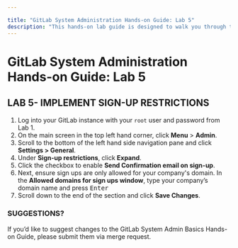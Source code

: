 ```yaml
---

title: "GitLab System Administration Hands-on Guide: Lab 5"
description: "This hands-on lab guide is designed to walk you through the lab exercises used in the GitLab System Administration course."
---
```

# GitLab System Administration Hands-on Guide: Lab 5


## LAB 5- IMPLEMENT SIGN-UP RESTRICTIONS

1. Log into your GitLab instance with your `root` user and password from Lab 1.
2. On the main screen in the top left hand corner, click **Menu** > **Admin**.  
3. Scroll to the bottom of the left hand side navigation pane and click **Settings > General**.
5. Under **Sign-up restrictions**, click **Expand**.  
6. Click the checkbox to enable **Send Confirmation email on sign-up**.  
7. Next, ensure sign ups are only allowed for your company's domain. In the **Allowed domains for sign ups window**, type your company’s domain name and press <kbd>Enter<kbd>  
9. Scroll down to the end of the section and click **Save Changes**.

### SUGGESTIONS?

If you’d like to suggest changes to the GitLab System Admin Basics Hands-on Guide, please submit them via merge request.

